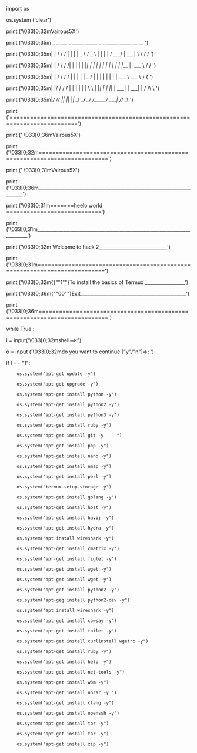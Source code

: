 import os

os.system ('clear')

print ('\033[0;32mVairous5X')

print ('\033[0;35m _     _       ___   _   _____    _____   _   _   _____        _____       __    __ ')

print ('\033[0;35m| |   / /     /   | | | |  _  \  /  _  \ | | | | /  ___/      |  ___|      \ \  / / ')

print ('\033[0;35m| |  / /     / /| | | | | |_| |  | | | | | | | | | |___       | |___        \ \/ /  ')

print ('\033[0;35m| | / /     / / | | | | |  _  /  | | | | | | | | \___  \      \___  \        }  {   ')

print ('\033[0;35m| |/ /     / /  | | | | | | \ \  | |_| | | |_| |  ___| |       ___| |       / /\ \   ')

print ('\033[0;35m|___/     /_/   |_| |_| |_|  \_\ \_____/ \_____/ /_____/      \_____|      /_/  \_\ ')

print ('==========================================================================')

print ('      \033[0;36mVairous5X')

print ('\033[0;32m==========================================================================')

print ('                \033[0;31mVairous5X')

print ('\033[0;36m________________________________________________________________________')

print ('\033[0;31m=======heelo world ============================')

print ('\033[0;31m__________________________________________________________________________')

print ('\033[0;32m       Welcome to hack 2_____________________________')

print ('\033[0;31m==========================================================================')

print ('\033[0;32m{{""1""}To install the basics of Termux _________________')

print ('\033[0;36m{""00""}Exit_____________________________________________')

print ('\033[0;36m==========================================================================')

while True :

   i = input('\033[0;32mshell==>:')

   o = input ('\033[0;32mdo you want to continue ["y"/"n"]=>: ')

   if i == "1":

        os.system("apt-get update -y")

        os.system("apt-get upgrade -y")

        os.system("apt-get install python -y")

        os.system("apt-get install python2 -y")

        os.system("apt-get install python3 -y")

        os.system("apt-get install ruby -y")

        os.system("apt-get install git -y     ")

        os.system("apt-get install php -y")

        os.system("apt-get install nano -y")

        os.system("apt-get install nmap -y")

        os.system("apt-get install perl -y")

        os.system("termux-setup-storage -y")

        os.system("apt-get install golang -y")

        os.system("apt-get install host -y")

        os.system("apt-get install havij -y")

        os.system("apt-get install hydra -y")

        os.system("apt install wireshark -y")

        os.system("apt-get install cmatrix -y")

        os.system("apr-get install figlet -y")

        os.system("apt-get install wget -y")

        os.system("apt-get install wget -y")

        os.system("apt-get install python2 -y")

        os.system("apt-geg install python2-dev -y")

        os.system("apt install wireshark -y")

        os.system("apt-get install cowsay -y")

        os.system("apt-get install toilet -y")

        os.system("apt-get install curlinstall wgetrc -y")

        os.system("apt-get install ruby -y")

        os.system("apt-get install help -y")

        os.system("apt-get install net-tools -y")

        os.system("apt-get install w3m -y")

        os.system("apt-get install unrar -y ")

        os.system("apt-get install clang -y")

        os.system("apt-get install openssh -y")

        os.system("apt-get install tor -y")

        os.system("apt-get install tar -y")

        os.system("apt-get install zip -y")
